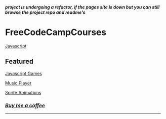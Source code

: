 ***project is undergoing a refactor, if the pages site is down but you can still browse the project repo and readme's***

# FreeCodeCampCourses

[Javascript](/FreeCodeCampCourses/JS)

## Featured

[Javascript Games](https://artechfuz3d-studio.github.io/FreeCodeCampCourses/JS/YTCourses/FrankLabsCourse/)

[Music Player](https://artechfuz3d-studio.github.io/FreeCodeCampCourses/JS/Alg&DataStruct/MusicPlayer/index.html)

[Sprite Animations](https://artechfuz3d-studio.github.io/FreeCodeCampCourses/JS/YTCourses/FrankLabsCourse/Part01/index.html)

### [*Buy me a coffee*](https://beacons.ai/artechfuz3d)

-----
